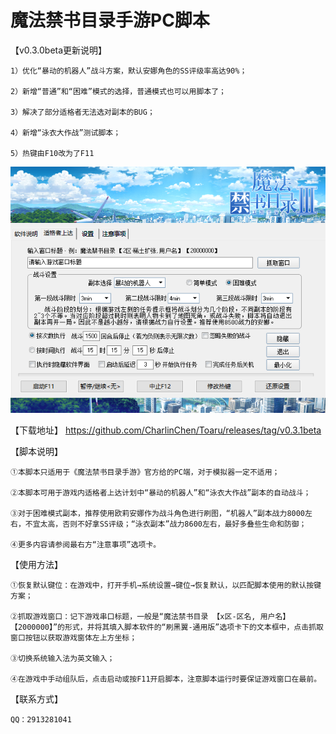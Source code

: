 # 魔法禁书目录手游PC脚本

【v0.3.0beta更新说明】

    1）优化“暴动的机器人”战斗方案，默认安娜角色的SS评级率高达90%；

    2）新增“普通”和“困难”模式的选择，普通模式也可以用脚本了；

    3）解决了部分适格者无法选对副本的BUG；

    4）新增“泳衣大作战”测试脚本；

    5）热键由F10改为了F11

![界面截图](https://github.com/CharlinChen/Toaru/blob/master/%E7%95%8C%E9%9D%A2%E6%88%AA%E5%9B%BE.png)

【下载地址】
https://github.com/CharlinChen/Toaru/releases/tag/v0.3.1beta

【脚本说明】

    ①本脚本只适用于《魔法禁书目录手游》官方给的PC端，对于模拟器一定不适用；

    ②本脚本可用于游戏内适格者上达计划中“暴动的机器人”和“泳衣大作战”副本的自动战斗；

    ③对于困难模式副本，推荐使用欧莉安娜作为战斗角色进行刷图，“机器人”副本战力8000左右，不宜太高，否则不好拿SS评级；“泳衣副本”战力8600左右，最好多叠些生命和防御；
    
    ④更多内容请参阅最右方“注意事项”选项卡。

【使用方法】

    ①恢复默认键位：在游戏中，打开手机→系统设置→键位→恢复默认，以匹配脚本使用的默认按键方案；

    ②抓取游戏窗口：记下游戏串口标题，一般是“魔法禁书目录 【x区-区名, 用户名】 【2000000】”的形式，并将其填入脚本软件的“刷黑翼-通用版”选项卡下的文本框中，点击抓取窗口按钮以获取游戏窗体左上方坐标；

    ③切换系统输入法为英文输入；

    ④在游戏中手动组队后，点击启动或按F11开启脚本，注意脚本运行时要保证游戏窗口在最前。

【联系方式】

    QQ：2913281041
